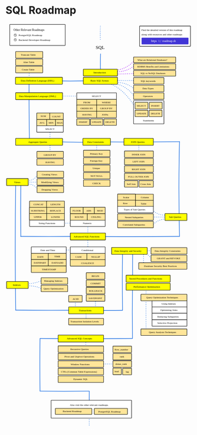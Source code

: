 # SQL Roadmap

<link href="style/main.css" rel="stylesheet">

<svg xmlns="http://www.w3.org/2000/svg" xmlns:xlink="http://www.w3.org/1999/xlink" viewBox="349 195 1268 2772" style="font-family: balsamiq"><path d="M920 2839.821345982342Q919.2500615485985 2890.529798597677 920 2941.639790491603" fill="none" stroke="rgb(43,120,228)" stroke-width="4" stroke-linecap="round" stroke-linejoin="round" stroke-dasharray="0.8 12"></path><path d="M896.4766976266046 2341.702520735151Q896.0205780862675 2377.2391929829264 896.4766976266046 2418.5364898802827" fill="none" stroke="rgb(43,120,228)" stroke-width="4" stroke-linecap="round" stroke-linejoin="round" stroke-dasharray="0.8 12"></path><path d="M915.8551612664625 2513.624245470799Q1002.6324697725512 2514.7380477365687 1103.4766976266046 2513.624245470799" fill="none" stroke="rgb(43,120,228)" stroke-width="4" stroke-linecap="round" stroke-linejoin="round" stroke-dasharray="0.8 12"></path><path d="M1307.8551612664623 1993.0135130910658Q1306.0626978369903 2132.665906325966 1307.8551612664623 2294.9564636870073" fill="none" stroke="rgb(43,120,228)" stroke-width="4" stroke-linecap="round" stroke-linejoin="round" stroke-dasharray="0.8 12"></path><g class="clickable-group" data-group-id="100-perf-optimization:query-optimization:indexes"><rect x="1348.35" y="2082.35" width="238.3" height="44.3" rx="2" fill="rgb(255,255,255)" fill-opacity="1" stroke="rgb(0,0,0)" stroke-width="2.7"></rect><text x="1413" y="2110.5" fill="rgb(0,0,0)" font-style="normal" font-weight="normal" font-size="17px"><tspan>Using Indexes</tspan></text></g><path d="M1215 1982.821345982342Q1212.3688321879624 2160.7325439884667 1215 2340.0525472413688" fill="none" stroke="rgb(43,120,228)" stroke-width="4" stroke-linecap="round" stroke-linejoin="round" stroke-dasharray="undefined"></path><path d="M1216 1756.1422164564956Q1214.6072268427986 1850.3171070943467 1216 1945.2377297689231" fill="none" stroke="rgb(43,120,228)" stroke-width="4" stroke-linecap="round" stroke-linejoin="round" stroke-dasharray="undefined"></path><path d="M1290.8551612664623 1757.2166092617033Q1290.382187556563 1794.0664045984447 1290.8551612664623 1836.8896866440368" fill="none" stroke="rgb(43,120,228)" stroke-width="4" stroke-linecap="round" stroke-linejoin="round" stroke-dasharray="0.8 12"></path><path d="M1305.735837428479 1755.818835974294Q1327.1167867651352 1777.6303271480613 1352.5612425566928 1802.3765284350718" fill="none" stroke="rgb(43,120,228)" stroke-width="4" stroke-linecap="round" stroke-linejoin="round" stroke-dasharray="0.8 12"></path><path d="M1291.8551612664623 1742.6242454707992Q1322.5184341031545 1743.0178140585945 1358.1523357063302 1742.6242454707992" fill="none" stroke="rgb(43,120,228)" stroke-width="4" stroke-linecap="round" stroke-linejoin="round" stroke-dasharray="0.8 12"></path><path d="M1147 1741.1422164564956Q1143.9992051032332 1944.0464221905388 1147 2148.5573424700124" fill="none" stroke="rgb(43,120,228)" stroke-width="4" stroke-linecap="round" stroke-linejoin="round" stroke-dasharray="undefined"></path><path d="M967.2315823004303 2149Q1052.6154962878159 2150.0942596559785 1145.6907960201072 2149" fill="none" stroke="rgb(43,120,228)" stroke-width="4" stroke-linecap="round" stroke-linejoin="round" stroke-dasharray="undefined"></path><path d="M898.4766976266046 2148.702520735151Q897.9844385465233 2187.054856127129 898.4766976266046 2231.624245470799" fill="none" stroke="rgb(43,120,228)" stroke-width="4" stroke-linecap="round" stroke-linejoin="round" stroke-dasharray="0.8 12"></path><path d="M962.4766976266046 2065.702520735151Q961.9844385465233 2104.054856127129 962.4766976266046 2148.624245470799" fill="none" stroke="rgb(43,120,228)" stroke-width="4" stroke-linecap="round" stroke-linejoin="round" stroke-dasharray="0.8 12"></path><path d="M825.4766976266046 2065.702520735151Q824.9844385465233 2104.054856127129 825.4766976266046 2148.624245470799" fill="none" stroke="rgb(43,120,228)" stroke-width="4" stroke-linecap="round" stroke-linejoin="round" stroke-dasharray="0.8 12"></path><path d="M474.10128481043813 1967.711641511103Q541.7738757016435 1970.6545486452137 599.9097485154532 1943.7481246149096" fill="none" stroke="rgb(43,120,228)" stroke-width="4" stroke-linecap="round" stroke-linejoin="round" stroke-dasharray="0.8 12"></path><path d="M487.5807630645469 1982.6888395712238Q562.5534402477407 1978.7171213417325 596.9143089034291 2005.154636661405" fill="none" stroke="rgb(43,120,228)" stroke-width="4" stroke-linecap="round" stroke-linejoin="round" stroke-dasharray="0.8 12"></path><path d="M637.8551612664625 1737.6242454707992Q724.6324697725512 1738.738047736569 825.4766976266046 1737.6242454707992" fill="none" stroke="rgb(43,120,228)" stroke-width="4" stroke-linecap="round" stroke-linejoin="round" stroke-dasharray="0.8 12"></path><path d="M632.8551612664625 1554.6242454707992Q719.6324697725512 1555.738047736569 820.4766976266046 1554.6242454707992" fill="none" stroke="rgb(43,120,228)" stroke-width="4" stroke-linecap="round" stroke-linejoin="round" stroke-dasharray="0.8 12"></path><path d="M418 1282.7219741979989Q411.6374655744338 1712.93631356053 418 2146.5573424700124" fill="none" stroke="rgb(43,120,228)" stroke-width="4" stroke-linecap="round" stroke-linejoin="round" stroke-dasharray="undefined"></path><path d="M496.76280546825063 1287.9647423498207Q543.4806558390189 1287.530092845294 567.3292476750037 1324.8664598340858" fill="none" stroke="rgb(43,120,228)" stroke-width="4" stroke-linecap="round" stroke-linejoin="round" stroke-dasharray="0.8 12"></path><path d="M474.75125468816253 1263.3635973603105Q546.5947964050946 1273.8145417827318 569.2714433320702 1218.0456986954232" fill="none" stroke="rgb(43,120,228)" stroke-width="4" stroke-linecap="round" stroke-linejoin="round" stroke-dasharray="0.8 12"></path><path d="M463.98441510284397 1274Q541.4663902103526 1277.0682862142573 627.7940876345748 1274" fill="none" stroke="rgb(43,120,228)" stroke-width="4" stroke-linecap="round" stroke-linejoin="round" stroke-dasharray="0.8 12"></path><path d="M451.50039666670995 1645Q642.0511424184261 1647.442052416612 849.7667055357697 1645" fill="none" stroke="rgb(43,120,228)" stroke-width="4" stroke-linecap="round" stroke-linejoin="round" stroke-dasharray="undefined"></path><path d="M910.4766976266046 1558Q909.445989309481 1638.3033863044154 910.4766976266046 1731.6242454707992" fill="none" stroke="rgb(43,120,228)" stroke-width="4" stroke-linecap="round" stroke-linejoin="round" stroke-dasharray="0.8 12"></path><path d="M1464.6607013412556 1526.1790898362353Q1393.359529405193 1521.4518506570669 1349.0585264002286 1570.7340947614227" fill="none" stroke="rgb(43,120,228)" stroke-width="4" stroke-linecap="round" stroke-linejoin="round" stroke-dasharray="0.8 12"></path><path d="M1471.8858372750697 1497.2785461009785Q1389.5650629060156 1510.5741715304891 1348.9747399541814 1461.6338748884768" fill="none" stroke="rgb(43,120,228)" stroke-width="4" stroke-linecap="round" stroke-linejoin="round" stroke-dasharray="0.8 12"></path><path d="M1454.7601576059988 1513.6338748884768Q1394.7327777771452 1512.8634127387213 1324.9747399541814 1513.6338748884768" fill="none" stroke="rgb(43,120,228)" stroke-width="4" stroke-linecap="round" stroke-linejoin="round" stroke-dasharray="0.8 12"></path><path d="M1258.4766976266046 1013Q1258.0930031014832 1042.8939759792565 1258.4766976266046 1077.6338748884768" fill="none" stroke="rgb(43,120,228)" stroke-width="4" stroke-linecap="round" stroke-linejoin="round" stroke-dasharray="0.8 12"></path><path d="M914.0565917318293 1000Q1211.5141551474544 1003.8121444170316 1535.7667055357697 1000" fill="none" stroke="rgb(43,120,228)" stroke-width="4" stroke-linecap="round" stroke-linejoin="round" stroke-dasharray="undefined"></path><path d="M970.4766976266046 1013Q970.0930031014832 1042.8939759792565 970.4766976266046 1077.6338748884768" fill="none" stroke="rgb(43,120,228)" stroke-width="4" stroke-linecap="round" stroke-linejoin="round" stroke-dasharray="0.8 12"></path><path d="M685.984415102844 999Q789.4440328018412 1005.1609926345747 904.8876366711514 1003.3567868330298" fill="none" stroke="rgb(43,120,228)" stroke-width="4" stroke-linecap="round" stroke-linejoin="round" stroke-dasharray="undefined"></path><path d="M652.4766976266046 900Q651.4251310267193 981.9284733541914 652.4766976266046 1077.1378521295787" fill="none" stroke="rgb(43,120,228)" stroke-width="4" stroke-linecap="round" stroke-linejoin="round" stroke-dasharray="0.8 12"></path><path d="M696.4766976266046 689Q778.2955364886228 690.0501594215815 873.3775086193502 689" fill="none" stroke="rgb(43,120,228)" stroke-width="4" stroke-linecap="round" stroke-linejoin="round" stroke-dasharray="0.8 12"></path><g class="clickable-group done" data-group-id="101-dml:from"><rect x="834.35" y="710.35" width="137.3" height="44.3" rx="2" fill="rgb(255,229,153)" fill-opacity="1" stroke="rgb(0,0,0)" stroke-width="2.7"></rect><text x="879" y="738.5" fill="rgb(0,0,0)" font-style="normal" font-weight="normal" font-size="17px"><tspan>FROM</tspan></text></g><g class="clickable-group done" data-group-id="103-dml:order-by"><rect x="834.35" y="750.35" width="137.3" height="44.3" rx="2" fill="rgb(255,229,153)" fill-opacity="1" stroke="rgb(0,0,0)" stroke-width="2.7"></rect><text x="860" y="779" fill="rgb(0,0,0)" font-style="normal" font-weight="normal" font-size="17px"><tspan>ORDER BY</tspan></text></g><g class="clickable-group done" data-group-id="102-dml:where"><rect x="970.35" y="710.35" width="135.3" height="44.3" rx="2" fill="rgb(255,229,153)" fill-opacity="1" stroke="rgb(0,0,0)" stroke-width="2.7"></rect><text x="1006" y="739" fill="rgb(0,0,0)" font-style="normal" font-weight="normal" font-size="17px"><tspan>WHERE</tspan></text></g><g class="clickable-group done" data-group-id="104-dml:group-by"><rect x="970.35" y="750.35" width="135.3" height="44.3" rx="2" fill="rgb(255,229,153)" fill-opacity="1" stroke="rgb(0,0,0)" stroke-width="2.7"></rect><text x="994" y="779" fill="rgb(0,0,0)" font-style="normal" font-weight="normal" font-size="17px"><tspan>GROUP BY</tspan></text></g><g class="clickable-group done" data-group-id="105-dml:having"><rect x="834.35" y="792.35" width="137.3" height="44.3" rx="2" fill="rgb(255,229,153)" fill-opacity="1" stroke="rgb(0,0,0)" stroke-width="2.7"></rect><text x="872" y="821" fill="rgb(0,0,0)" font-style="normal" font-weight="normal" font-size="17px"><tspan>HAVING</tspan></text></g><g class="clickable-group done" data-group-id="106-dml:joins"><rect x="970.35" y="792.35" width="135.3" height="44.3" rx="2" fill="rgb(255,229,153)" fill-opacity="1" stroke="rgb(0,0,0)" stroke-width="2.7"></rect><text x="1006" y="821" fill="rgb(0,0,0)" font-style="normal" font-weight="normal" font-size="17px"><tspan>JOINs</tspan></text></g><path d="M509 597Q508.24769157156874 795.4391967951137 511.88781347623507 1010.312563778017" fill="none" stroke="rgb(43,120,228)" stroke-width="4" stroke-linecap="round" stroke-linejoin="round" stroke-dasharray="undefined"></path><path d="M1060.2787976670274 604.6813736790409Q1160.4086148431866 643.4053259988939 1234.4586972801237 768.4624733152358" fill="none" stroke="rgb(43,120,228)" stroke-width="4" stroke-linecap="round" stroke-linejoin="round" stroke-dasharray="0.8 12"></path><path d="M1079.7765476237173 599.4819736905903Q1178.9705971858432 618.3053890599639 1229.259297291673 694.3710234798143" fill="none" stroke="rgb(43,120,228)" stroke-width="4" stroke-linecap="round" stroke-linejoin="round" stroke-dasharray="0.8 12"></path><path d="M1082.3762476179427 594.2825737021396Q1179.8655961091804 594.140237073471 1227.9594472945603 642.3770235953081" fill="none" stroke="rgb(43,120,228)" stroke-width="4" stroke-linecap="round" stroke-linejoin="round" stroke-dasharray="0.8 12"></path><path d="M1078.4766976266046 583Q1160.2394747059968 584.0494398585807 1255.2562972339263 583" fill="none" stroke="rgb(43,120,228)" stroke-width="4" stroke-linecap="round" stroke-linejoin="round" stroke-dasharray="0.8 12"></path><path d="M1238.3582472714616 436.35079905295174Q1179.6213489381573 506.6398507439751 1095.3747475890693 514.3417988797112" fill="none" stroke="rgb(153,0,255)" stroke-width="4" stroke-linecap="round" stroke-linejoin="round" stroke-dasharray="0.8 12"></path><path d="M510 509.72859862562507Q509.04297346066426 547.0277138852695 510 586.771323485589" fill="none" stroke="rgb(43,120,228)" stroke-width="4" stroke-linecap="round" stroke-linejoin="round" stroke-dasharray="0.8 12"></path><path d="M638.984415102844 584Q787.0407867591987 589.8630323175917 952 584" fill="none" stroke="rgb(43,120,228)" stroke-width="4" stroke-linecap="round" stroke-linejoin="round" stroke-dasharray="undefined"></path><text x="964" y="367.5" fill="rgb(0,0,0)" font-style="normal" font-weight="normal" font-size="32px"><tspan>SQL</tspan></text><path d="M997 402Q995.3865061758934 464.88424577843875 997 531.8897738407321" fill="none" stroke="rgb(43,120,228)" stroke-width="4" stroke-linecap="round" stroke-linejoin="round" stroke-dasharray="undefined"></path><g class="clickable-group done" data-group-id="101-basic-syntax"><rect x="879.35" y="561.35" width="233.3" height="47.3" rx="2" fill="rgb(255,255,0)" fill-opacity="1" stroke="rgb(0,0,0)" stroke-width="2.7"></rect><text x="928" y="591" fill="rgb(0,0,0)" font-style="normal" font-weight="normal" font-size="17px"><tspan>Basic SQL Syntax</tspan></text></g><g><rect x="1263.35" y="212.35" width="347.3" height="138.3" rx="2" fill="rgb(255,255,255)" fill-opacity="1" stroke="rgb(0,0,0)" stroke-width="2.7"></rect><text x="1276" y="246.5" fill="rgb(0,0,0)" font-style="normal" font-weight="normal" font-size="17px"><tspan>Find the detailed version of this roadmap</tspan></text><text x="1276" y="274.5" fill="rgb(0,0,0)" font-style="normal" font-weight="normal" font-size="17px"><tspan>along with resources and other roadmaps</tspan></text><g class="clickable-group" data-group-id="ext_link:roadmap.sh"><rect x="1278.35" y="293.35" width="317.3" height="42.3" rx="2" fill="rgb(65,53,214)" fill-opacity="1" stroke="rgb(65,53,214)" stroke-width="2.7"></rect><g><text x="1418" y="321.5" fill="rgb(255,255,255)" font-style="normal" font-weight="normal" font-size="20px"><tspan>roadmap.sh</tspan></text><text x="1342" y="321.5" fill="rgb(255,255,255)" font-style="normal" font-weight="normal" font-size="20px"><tspan>https</tspan></text><text x="1390" y="319.5" fill="rgb(255,255,255)" font-style="normal" font-weight="bold" font-size="20px"><tspan>:</tspan></text><text x="1397" y="322.5" fill="rgb(255,255,255)" font-style="normal" font-weight="normal" font-size="20px"><tspan>/</tspan></text><text x="1405" y="322.5" fill="rgb(255,255,255)" font-style="normal" font-weight="normal" font-size="20px"><tspan>/</tspan></text></g></g></g><g class="clickable-group done" data-group-id="100-basic-syntax:keywords"><rect x="1222.35" y="563.35" width="207.3" height="44.3" rx="2" fill="rgb(255,229,153)" fill-opacity="1" stroke="rgb(0,0,0)" stroke-width="2.7"></rect><text x="1271" y="592" fill="rgb(0,0,0)" font-style="normal" font-weight="normal" font-size="17px"><tspan>SQL keywords</tspan></text></g><g class="clickable-group done" data-group-id="101-basic-syntax:data-types"><rect x="1222.35" y="615.35" width="207.3" height="44.3" rx="2" fill="rgb(255,229,153)" fill-opacity="1" stroke="rgb(0,0,0)" stroke-width="2.7"></rect><text x="1283" y="643.5" fill="rgb(0,0,0)" font-style="normal" font-weight="normal" font-size="17px"><tspan>Data Types</tspan></text></g><g class="clickable-group done" data-group-id="102-basic-syntax:operators"><rect x="1222.35" y="667.35" width="207.3" height="44.3" rx="2" fill="rgb(255,229,153)" fill-opacity="1" stroke="rgb(0,0,0)" stroke-width="2.7"></rect><text x="1287" y="695.5" fill="rgb(0,0,0)" font-style="normal" font-weight="normal" font-size="17px"><tspan>Operators</tspan></text></g><path d="M996 213.21592451307657Q994.0935028388695 261.35979221839136 996 315" fill="none" stroke="rgb(43,120,228)" stroke-width="4" stroke-linecap="round" stroke-linejoin="round" stroke-dasharray="0.8 12"></path><g><rect x="377.35" y="201.35" width="378.3" height="143.3" rx="2" fill="rgb(255,255,255)" fill-opacity="1" stroke="rgb(0,0,0)" stroke-width="2.7"></rect><text x="403" y="244.5" fill="rgb(0,0,0)" font-style="normal" font-weight="normal" font-size="20px"><tspan>Other Relevant Roadmaps</tspan></text><g class="clickable-group" data-group-id="ext_link:roadmap.sh/postgresql-dba"><text x="438" y="281" fill="rgb(0,0,0)" font-style="normal" font-weight="normal" font-size="18px"><tspan>PostgreSQL Roadmap</tspan></text><g><circle cx="415" cy="274" r="10" fill="rgb(255,255,255)"></circle><circle cx="415" cy="274" r="10" fill="rgb(153,153,153)"></circle><path d="M409.5 274L413.5 278 420 271.5" fill="none" stroke="#fff" stroke-width="3.5" stroke-linecap="round" stroke-linejoin="round"></path></g></g><g class="clickable-group" data-group-id="ext_link:roadmap.sh/backend"><text x="438" y="312.5" fill="rgb(0,0,0)" font-style="normal" font-weight="normal" font-size="18px"><tspan>Backend Developer Roadmap</tspan></text><g><circle cx="415" cy="306" r="10" fill="rgb(255,255,255)"></circle><circle cx="415" cy="306" r="10" fill="rgb(153,153,153)"></circle><path d="M409.5 306L413.5 310 420 303.5" fill="none" stroke="#fff" stroke-width="3.5" stroke-linecap="round" stroke-linejoin="round"></path></g></g></g><rect x="1222.35" y="720.35" width="207.3" height="158.3" rx="2" fill="rgb(255,255,255)" fill-opacity="1" stroke="rgb(0,0,0)" stroke-width="2.7"></rect><text x="1287" y="861.5" fill="rgb(0,0,0)" font-style="normal" font-weight="normal" font-size="17px"><tspan>Statements</tspan></text><g class="clickable-group done" data-group-id="100-basic-syntax:statements:select"><rect x="1232.35" y="732.35" width="88.3" height="44.3" rx="2" fill="rgb(255,229,153)" fill-opacity="1" stroke="rgb(0,0,0)" stroke-width="2.7"></rect><text x="1244" y="760.5" fill="rgb(0,0,0)" font-style="normal" font-weight="normal" font-size="17px"><tspan>SELECT</tspan></text></g><g class="clickable-group done" data-group-id="101-basic-syntax:statements:insert"><rect x="1329.35" y="732.35" width="88.3" height="44.3" rx="2" fill="rgb(255,229,153)" fill-opacity="1" stroke="rgb(0,0,0)" stroke-width="2.7"></rect><text x="1341" y="761" fill="rgb(0,0,0)" font-style="normal" font-weight="normal" font-size="17px"><tspan>INSERT</tspan></text></g><g class="clickable-group done" data-group-id="102-basic-syntax:statements:update"><rect x="1232.35" y="785.35" width="88.3" height="44.3" rx="2" fill="rgb(255,229,153)" fill-opacity="1" stroke="rgb(0,0,0)" stroke-width="2.7"></rect><text x="1244" y="814" fill="rgb(0,0,0)" font-style="normal" font-weight="normal" font-size="17px"><tspan>UPDATE</tspan></text></g><g class="clickable-group done" data-group-id="103-basic-syntax:statements:delete"><rect x="1328.35" y="785.35" width="88.3" height="44.3" rx="2" fill="rgb(255,229,153)" fill-opacity="1" stroke="rgb(0,0,0)" stroke-width="2.7"></rect><text x="1340" y="813.5" fill="rgb(0,0,0)" font-style="normal" font-weight="normal" font-size="17px"><tspan>DELETE</tspan></text></g><path d="M1232.553147173292 535.1896238378448Q1164.4957716284518 539.0472761289209 1094.7690474793503 539.0891738291828" fill="none" stroke="rgb(153,0,255)" stroke-width="4" stroke-linecap="round" stroke-linejoin="round" stroke-dasharray="0.8 12"></path><path d="M1232.553147173292 479.9962239648878Q1165.2482004917358 531.5995474160657 1087.5756476063934 521.4909738638308" fill="none" stroke="rgb(153,0,255)" stroke-width="4" stroke-linecap="round" stroke-linejoin="round" stroke-dasharray="0.8 12"></path><g class="clickable-group done" data-group-id="100-introduction"><rect x="879.35" y="506.35" width="233.3" height="46.3" rx="2" fill="rgb(255,255,0)" fill-opacity="1" stroke="rgb(0,0,0)" stroke-width="2.7"></rect><text x="949" y="535.5" fill="rgb(0,0,0)" font-style="normal" font-weight="normal" font-size="17px"><tspan>Introduction</tspan></text></g><g class="clickable-group done" data-group-id="100-introduction:what-are-relational-databases"><rect x="1222.35" y="423.35" width="287.3" height="39.3" rx="2" fill="rgb(255,229,153)" fill-opacity="1" stroke="rgb(0,0,0)" stroke-width="2.7"></rect><text x="1249" y="449" fill="rgb(0,0,0)" font-style="normal" font-weight="normal" font-size="16px"><tspan>What are Relational Databases?</tspan></text></g><g class="clickable-group done" data-group-id="101-introduction:rdbms-benefits-limitations"><rect x="1222.35" y="469.35" width="287.3" height="39.3" rx="2" fill="rgb(255,229,153)" fill-opacity="1" stroke="rgb(0,0,0)" stroke-width="2.7"></rect><text x="1248" y="495" fill="rgb(0,0,0)" font-style="normal" font-weight="normal" font-size="16px"><tspan>RDBMS Benefits and Limitations</tspan></text></g><g class="clickable-group done" data-group-id="102-introduction:sql-vs-nosql"><rect x="1222.35" y="514.35" width="287.3" height="39.3" rx="2" fill="rgb(255,229,153)" fill-opacity="1" stroke="rgb(0,0,0)" stroke-width="2.7"></rect><text x="1270" y="540.5" fill="rgb(0,0,0)" font-style="normal" font-weight="normal" font-size="16px"><tspan>SQL vs NoSQL Databases</tspan></text></g><g class="clickable-group done" data-group-id="102-ddl"><rect x="416.35" y="561.35" width="320.3" height="47.3" rx="2" fill="rgb(255,255,0)" fill-opacity="1" stroke="rgb(0,0,0)" stroke-width="2.7"></rect><text x="453" y="591" fill="rgb(0,0,0)" font-style="normal" font-weight="normal" font-size="17px"><tspan>Data Definition Language (DDL)</tspan></text></g><g class="clickable-group done" data-group-id="100-ddl:create-table"><rect x="417.35" y="486.35" width="185.3" height="44.3" rx="2" fill="rgb(255,229,153)" fill-opacity="1" stroke="rgb(0,0,0)" stroke-width="2.7"></rect><text x="460" y="514.5" fill="rgb(0,0,0)" font-style="normal" font-weight="normal" font-size="17px"><tspan>Create Table</tspan></text></g><g class="clickable-group done" data-group-id="101-ddl:alter-table"><rect x="417.35" y="436.35" width="185.3" height="44.3" rx="2" fill="rgb(255,229,153)" fill-opacity="1" stroke="rgb(0,0,0)" stroke-width="2.7"></rect><text x="469" y="465" fill="rgb(0,0,0)" font-style="normal" font-weight="normal" font-size="17px"><tspan>Alter Table</tspan></text></g><g class="clickable-group done" data-group-id="102-ddl:truncate-table"><rect x="417.35" y="386.35" width="185.3" height="44.3" rx="2" fill="rgb(255,229,153)" fill-opacity="1" stroke="rgb(0,0,0)" stroke-width="2.7"></rect><text x="453" y="414.5" fill="rgb(0,0,0)" font-style="normal" font-weight="normal" font-size="17px"><tspan>Truncate Table</tspan></text></g><g class="clickable-group done" data-group-id="103-dml"><rect x="417.35" y="666.35" width="320.3" height="47.3" rx="2" fill="rgb(255,255,0)" fill-opacity="1" stroke="rgb(0,0,0)" stroke-width="2.7"></rect><text x="440" y="696" fill="rgb(0,0,0)" font-style="normal" font-weight="normal" font-size="17px"><tspan>Data Manipulation Language (DML)</tspan></text></g><g class="clickable-group done" data-group-id="100-dml:select"><rect x="834.35" y="667.35" width="271.3" height="44.3" rx="2" fill="rgb(255,255,255)" fill-opacity="1" stroke="rgb(0,0,0)" stroke-width="2.7"></rect><text x="938" y="695.5" fill="rgb(0,0,0)" font-style="normal" font-weight="normal" font-size="17px"><tspan>SELECT</tspan></text></g><g class="clickable-group done" data-group-id="101-dml:insert"><rect x="834.35" y="844.35" width="88.3" height="44.3" rx="2" fill="rgb(255,229,153)" fill-opacity="1" stroke="rgb(0,0,0)" stroke-width="2.7"></rect><text x="849" y="873" fill="rgb(0,0,0)" font-style="normal" font-weight="normal" font-size="17px"><tspan>INSERT</tspan></text></g><g class="clickable-group done" data-group-id="102-dml:update"><rect x="928.35" y="844.35" width="84.3" height="44.3" rx="2" fill="rgb(255,229,153)" fill-opacity="1" stroke="rgb(0,0,0)" stroke-width="2.7"></rect><text x="938" y="873" fill="rgb(0,0,0)" font-style="normal" font-weight="normal" font-size="17px"><tspan>UPDATE</tspan></text></g><g class="clickable-group done" data-group-id="103-dml:delete"><rect x="1019.35" y="844.35" width="86.3" height="44.3" rx="2" fill="rgb(255,229,153)" fill-opacity="1" stroke="rgb(0,0,0)" stroke-width="2.7"></rect><text x="1030" y="872.5" fill="rgb(0,0,0)" font-style="normal" font-weight="normal" font-size="17px"><tspan>DELETE</tspan></text></g><g class="clickable-group" data-group-id="104-aggregate-queries"><rect x="417.35" y="977.35" width="320.3" height="47.3" rx="2" fill="rgb(255,255,0)" fill-opacity="1" stroke="rgb(0,0,0)" stroke-width="2.7"></rect><text x="504" y="1007" fill="rgb(0,0,0)" font-style="normal" font-weight="normal" font-size="17px"><tspan>Aggregate Queries</tspan></text></g><g class="clickable-group done" data-group-id="103-aggregate-queries:avg"><rect x="561.35" y="848.35" width="68.3" height="44.3" rx="2" fill="rgb(255,229,153)" fill-opacity="1" stroke="rgb(0,0,0)" stroke-width="2.7"></rect><text x="580" y="877" fill="rgb(0,0,0)" font-style="normal" font-weight="normal" font-size="17px"><tspan>AVG</tspan></text></g><g class="clickable-group done" data-group-id="104-aggregate-queries:min"><rect x="629.35" y="848.35" width="61.3" height="44.3" rx="2" fill="rgb(255,229,153)" fill-opacity="1" stroke="rgb(0,0,0)" stroke-width="2.7"></rect><text x="643" y="877" fill="rgb(0,0,0)" font-style="normal" font-weight="normal" font-size="17px"><tspan>MIN</tspan></text></g><g class="clickable-group done" data-group-id="105-aggregate-queries:max"><rect x="689.35" y="848.35" width="53.3" height="44.3" rx="2" fill="rgb(255,229,153)" fill-opacity="1" stroke="rgb(0,0,0)" stroke-width="2.7"></rect><text x="699" y="877" fill="rgb(0,0,0)" font-style="normal" font-weight="normal" font-size="17px"><tspan>MAX</tspan></text></g><g class="clickable-group done" data-group-id="100-aggregate-queries:select"><rect x="561.35" y="891.35" width="181.3" height="44.3" rx="2" fill="rgb(255,255,255)" fill-opacity="1" stroke="rgb(0,0,0)" stroke-width="2.7"></rect><text x="620" y="919.5" fill="rgb(0,0,0)" font-style="normal" font-weight="normal" font-size="17px"><tspan>SELECT</tspan></text></g><g class="clickable-group" data-group-id="101-aggregate-queries:group-by"><rect x="562.35" y="1066.35" width="181.3" height="44.3" rx="2" fill="rgb(255,229,153)" fill-opacity="1" stroke="rgb(0,0,0)" stroke-width="2.7"></rect><text x="609" y="1095" fill="rgb(0,0,0)" font-style="normal" font-weight="normal" font-size="17px"><tspan>GROUP BY</tspan></text></g><g class="clickable-group" data-group-id="102-aggregate-queries:having"><rect x="562.35" y="1116.35" width="181.3" height="44.3" rx="2" fill="rgb(255,229,153)" fill-opacity="1" stroke="rgb(0,0,0)" stroke-width="2.7"></rect><text x="621" y="1145" fill="rgb(0,0,0)" font-style="normal" font-weight="normal" font-size="17px"><tspan>HAVING</tspan></text></g><g class="clickable-group" data-group-id="105-data-constraints"><rect x="876.35" y="977.35" width="188.3" height="47.3" rx="2" fill="rgb(255,255,0)" fill-opacity="1" stroke="rgb(0,0,0)" stroke-width="2.7"></rect><text x="906" y="1006.5" fill="rgb(0,0,0)" font-style="normal" font-weight="normal" font-size="17px"><tspan>Data Constraints</tspan></text></g><g class="clickable-group done" data-group-id="100-data-constraints:primary-key"><rect x="880.35" y="1058.35" width="181.3" height="44.3" rx="2" fill="rgb(255,229,153)" fill-opacity="1" stroke="rgb(0,0,0)" stroke-width="2.7"></rect><text x="925" y="1087" fill="rgb(0,0,0)" font-style="normal" font-weight="normal" font-size="17px"><tspan>Primary Key</tspan></text></g><g class="clickable-group done" data-group-id="101-data-constraints:foreign-key"><rect x="880.35" y="1108.35" width="181.3" height="44.3" rx="2" fill="rgb(255,229,153)" fill-opacity="1" stroke="rgb(0,0,0)" stroke-width="2.7"></rect><text x="925" y="1136.5" fill="rgb(0,0,0)" font-style="normal" font-weight="normal" font-size="17px"><tspan>Foreign Key</tspan></text></g><g class="clickable-group" data-group-id="102-data-constraints:unique"><rect x="880.35" y="1159.35" width="181.3" height="44.3" rx="2" fill="rgb(255,229,153)" fill-opacity="1" stroke="rgb(0,0,0)" stroke-width="2.7"></rect><text x="943" y="1187.5" fill="rgb(0,0,0)" font-style="normal" font-weight="normal" font-size="17px"><tspan>Unique</tspan></text></g><g class="clickable-group done" data-group-id="103-data-constraints:not-null"><rect x="880.35" y="1209.35" width="181.3" height="44.3" rx="2" fill="rgb(255,229,153)" fill-opacity="1" stroke="rgb(0,0,0)" stroke-width="2.7"></rect><text x="928" y="1238" fill="rgb(0,0,0)" font-style="normal" font-weight="normal" font-size="17px"><tspan>NOT NULL</tspan></text></g><g class="clickable-group" data-group-id="104-data-constraints:check"><rect x="880.35" y="1260.35" width="181.3" height="44.3" rx="2" fill="rgb(255,229,153)" fill-opacity="1" stroke="rgb(0,0,0)" stroke-width="2.7"></rect><text x="941" y="1288.5" fill="rgb(0,0,0)" font-style="normal" font-weight="normal" font-size="17px"><tspan>CHECK</tspan></text></g><g class="clickable-group" data-group-id="106-join-queries"><rect x="1156.35" y="977.35" width="201.3" height="47.3" rx="2" fill="rgb(255,255,0)" fill-opacity="1" stroke="rgb(0,0,0)" stroke-width="2.7"></rect><text x="1204" y="1007" fill="rgb(0,0,0)" font-style="normal" font-weight="normal" font-size="17px"><tspan>JOIN Queries</tspan></text></g><g class="clickable-group" data-group-id="100-join-queries:inner-join"><rect x="1160.35" y="1063.35" width="197.3" height="44.3" rx="2" fill="rgb(255,229,153)" fill-opacity="1" stroke="rgb(0,0,0)" stroke-width="2.7"></rect><text x="1210" y="1092" fill="rgb(0,0,0)" font-style="normal" font-weight="normal" font-size="17px"><tspan>INNER JOIN</tspan></text></g><g class="clickable-group" data-group-id="101-join-queries:left-join"><rect x="1160.35" y="1113.35" width="197.3" height="44.3" rx="2" fill="rgb(255,229,153)" fill-opacity="1" stroke="rgb(0,0,0)" stroke-width="2.7"></rect><text x="1216" y="1142" fill="rgb(0,0,0)" font-style="normal" font-weight="normal" font-size="17px"><tspan>LEFT JOIN</tspan></text></g><g class="clickable-group" data-group-id="102-join-queries:right-join"><rect x="1160.35" y="1164.35" width="197.3" height="44.3" rx="2" fill="rgb(255,229,153)" fill-opacity="1" stroke="rgb(0,0,0)" stroke-width="2.7"></rect><text x="1210" y="1193" fill="rgb(0,0,0)" font-style="normal" font-weight="normal" font-size="17px"><tspan>RIGHT JOIN</tspan></text></g><g class="clickable-group" data-group-id="103-join-queries:full-outer-join"><rect x="1160.35" y="1215.35" width="197.3" height="44.3" rx="2" fill="rgb(255,229,153)" fill-opacity="1" stroke="rgb(0,0,0)" stroke-width="2.7"></rect><text x="1184" y="1244" fill="rgb(0,0,0)" font-style="normal" font-weight="normal" font-size="17px"><tspan>FULL OUTER JOIN</tspan></text></g><g class="clickable-group" data-group-id="104-join-queries:self-join"><rect x="1160.35" y="1265.35" width="91.3" height="44.3" rx="2" fill="rgb(255,229,153)" fill-opacity="1" stroke="rgb(0,0,0)" stroke-width="2.7"></rect><text x="1176" y="1293.5" fill="rgb(0,0,0)" font-style="normal" font-weight="normal" font-size="17px"><tspan>Self Join</tspan></text></g><g class="clickable-group" data-group-id="105-join-queries:cross-join"><rect x="1259.35" y="1265.35" width="98.3" height="44.3" rx="2" fill="rgb(255,229,153)" fill-opacity="1" stroke="rgb(0,0,0)" stroke-width="2.7"></rect><text x="1269" y="1293.5" fill="rgb(0,0,0)" font-style="normal" font-weight="normal" font-size="17px"><tspan>Cross Join</tspan></text></g><path d="M1536 999Q1527.964302376653 1312.1829677920018 1536 1645.8911943477613" fill="none" stroke="rgb(43,120,228)" stroke-width="4" stroke-linecap="round" stroke-linejoin="round" stroke-dasharray="undefined"></path><g class="clickable-group" data-group-id="107-sub-queries"><rect x="1436.35" y="1489.35" width="150.3" height="47.3" rx="2" fill="rgb(255,255,0)" fill-opacity="1" stroke="rgb(0,0,0)" stroke-width="2.7"></rect><text x="1464" y="1519" fill="rgb(0,0,0)" font-style="normal" font-weight="normal" font-size="17px"><tspan>Sub Queries</tspan></text></g><g class="clickable-group" data-group-id="100-sub-queries:types:scalar"><rect x="1113.35" y="1356.35" width="122.3" height="44.3" rx="2" fill="rgb(255,229,153)" fill-opacity="1" stroke="rgb(0,0,0)" stroke-width="2.7"></rect><text x="1150" y="1384.5" fill="rgb(0,0,0)" font-style="normal" font-weight="normal" font-size="17px"><tspan>Scalar</tspan></text></g><g class="clickable-group" data-group-id="101-sub-queries:types:column"><rect x="1235.35" y="1357.35" width="122.3" height="43.3" rx="2" fill="rgb(255,229,153)" fill-opacity="1" stroke="rgb(0,0,0)" stroke-width="2.7"></rect><text x="1272" y="1385.5" fill="rgb(0,0,0)" font-style="normal" font-weight="normal" font-size="17px"><tspan>Column</tspan></text></g><g class="clickable-group" data-group-id="102-sub-queries:types:row"><rect x="1113.35" y="1398.35" width="122.3" height="44.3" rx="2" fill="rgb(255,229,153)" fill-opacity="1" stroke="rgb(0,0,0)" stroke-width="2.7"></rect><text x="1150" y="1426.5" fill="rgb(0,0,0)" font-style="normal" font-weight="normal" font-size="17px"><tspan>Row</tspan></text></g><g class="clickable-group" data-group-id="103-sub-queries:types:table"><rect x="1235.35" y="1399.35" width="122.3" height="43.3" rx="2" fill="rgb(255,229,153)" fill-opacity="1" stroke="rgb(0,0,0)" stroke-width="2.7"></rect><text x="1272" y="1427.5" fill="rgb(0,0,0)" font-style="normal" font-weight="normal" font-size="17px"><tspan>Table</tspan></text></g><g class="clickable-group" data-group-id="100-sub-queries:types"><rect x="1113.35" y="1440.35" width="244.3" height="44.3" rx="2" fill="rgb(255,255,255)" fill-opacity="1" stroke="rgb(0,0,0)" stroke-width="2.7"></rect><text x="1156" y="1469" fill="rgb(0,0,0)" font-style="normal" font-weight="normal" font-size="17px"><tspan>Types of Sub Queries</tspan></text></g><g class="clickable-group" data-group-id="101-sub-queries:nested-subqueries"><rect x="1113.35" y="1491.35" width="244.3" height="44.3" rx="2" fill="rgb(255,229,153)" fill-opacity="1" stroke="rgb(0,0,0)" stroke-width="2.7"></rect><text x="1162" y="1520" fill="rgb(0,0,0)" font-style="normal" font-weight="normal" font-size="17px"><tspan>Nested Subqueries</tspan></text></g><g class="clickable-group" data-group-id="102-sub-queries:correlated-subqueries"><rect x="1113.35" y="1542.35" width="244.3" height="44.3" rx="2" fill="rgb(255,229,153)" fill-opacity="1" stroke="rgb(0,0,0)" stroke-width="2.7"></rect><text x="1149" y="1570.5" fill="rgb(0,0,0)" font-style="normal" font-weight="normal" font-size="17px"><tspan>Correlated Subqueries</tspan></text></g><path d="M911.0565917318293 1645Q1208.5141551474544 1648.8121444170315 1532.7667055357697 1645" fill="none" stroke="rgb(43,120,228)" stroke-width="4" stroke-linecap="round" stroke-linejoin="round" stroke-dasharray="undefined"></path><g class="clickable-group" data-group-id="108-advanced-sql-functions"><rect x="790.35" y="1622.35" width="240.3" height="47.3" rx="2" fill="rgb(255,255,0)" fill-opacity="1" stroke="rgb(0,0,0)" stroke-width="2.7"></rect><text x="814" y="1652" fill="rgb(0,0,0)" font-style="normal" font-weight="normal" font-size="17px"><tspan>Advanced SQL Functions</tspan></text></g><g class="clickable-group" data-group-id="101-advanced-sql-functions:string"><rect x="512.35" y="1533.35" width="238.3" height="44.3" rx="2" fill="rgb(255,255,255)" fill-opacity="1" stroke="rgb(0,0,0)" stroke-width="2.7"></rect><text x="575" y="1561.5" fill="rgb(0,0,0)" font-style="normal" font-weight="normal" font-size="17px"><tspan>String Functions</tspan></text></g><g class="clickable-group" data-group-id="100-advanced-sql-functions:string:concat"><rect x="512.35" y="1404.35" width="122.3" height="44.3" rx="2" fill="rgb(255,229,153)" fill-opacity="1" stroke="rgb(0,0,0)" stroke-width="2.7"></rect><text x="539" y="1433" fill="rgb(0,0,0)" font-style="normal" font-weight="normal" font-size="17px"><tspan>CONCAT</tspan></text></g><g class="clickable-group" data-group-id="101-advanced-sql-functions:string:length"><rect x="628.35" y="1404.35" width="122.3" height="44.3" rx="2" fill="rgb(255,229,153)" fill-opacity="1" stroke="rgb(0,0,0)" stroke-width="2.7"></rect><text x="655" y="1433" fill="rgb(0,0,0)" font-style="normal" font-weight="normal" font-size="17px"><tspan>LENGTH</tspan></text></g><g class="clickable-group" data-group-id="102-advanced-sql-functions:string:substring"><rect x="511.35" y="1447.35" width="118.3" height="44.3" rx="2" fill="rgb(255,229,153)" fill-opacity="1" stroke="rgb(0,0,0)" stroke-width="2.7"></rect><text x="522" y="1476" fill="rgb(0,0,0)" font-style="normal" font-weight="normal" font-size="17px"><tspan>SUBSTRING</tspan></text></g><g class="clickable-group" data-group-id="103-advanced-sql-functions:string:replace"><rect x="629.35" y="1447.35" width="121.3" height="44.3" rx="2" fill="rgb(255,229,153)" fill-opacity="1" stroke="rgb(0,0,0)" stroke-width="2.7"></rect><text x="651" y="1476" fill="rgb(0,0,0)" font-style="normal" font-weight="normal" font-size="17px"><tspan>REPLACE</tspan></text></g><g class="clickable-group" data-group-id="104-advanced-sql-functions:string:upper"><rect x="511.35" y="1489.35" width="118.3" height="44.3" rx="2" fill="rgb(255,229,153)" fill-opacity="1" stroke="rgb(0,0,0)" stroke-width="2.7"></rect><text x="542" y="1518" fill="rgb(0,0,0)" font-style="normal" font-weight="normal" font-size="17px"><tspan>UPPER</tspan></text></g><g class="clickable-group" data-group-id="105-advanced-sql-functions:string:lower"><rect x="629.35" y="1489.35" width="121.3" height="44.3" rx="2" fill="rgb(255,229,153)" fill-opacity="1" stroke="rgb(0,0,0)" stroke-width="2.7"></rect><text x="659" y="1518" fill="rgb(0,0,0)" font-style="normal" font-weight="normal" font-size="17px"><tspan>LOWER</tspan></text></g><g class="clickable-group" data-group-id="103-advanced-sql-functions:date-time"><rect x="524.35" y="1716.35" width="238.3" height="44.3" rx="2" fill="rgb(255,255,255)" fill-opacity="1" stroke="rgb(0,0,0)" stroke-width="2.7"></rect><text x="587" y="1744.5" fill="rgb(0,0,0)" font-style="normal" font-weight="normal" font-size="17px"><tspan>Date and Time</tspan></text></g><g class="clickable-group" data-group-id="100-advanced-sql-functions:date-time:date"><rect x="524.35" y="1760.35" width="122.3" height="44.3" rx="2" fill="rgb(255,229,153)" fill-opacity="1" stroke="rgb(0,0,0)" stroke-width="2.7"></rect><text x="565" y="1789" fill="rgb(0,0,0)" font-style="normal" font-weight="normal" font-size="17px"><tspan>DATE</tspan></text></g><g class="clickable-group" data-group-id="101-advanced-sql-functions:date-time:time"><rect x="640.35" y="1760.35" width="122.3" height="44.3" rx="2" fill="rgb(255,229,153)" fill-opacity="1" stroke="rgb(0,0,0)" stroke-width="2.7"></rect><text x="681" y="1788.5" fill="rgb(0,0,0)" font-style="normal" font-weight="normal" font-size="17px"><tspan>TIME</tspan></text></g><g class="clickable-group" data-group-id="102-advanced-sql-functions:date-time:datepart"><rect x="524.35" y="1802.35" width="122.3" height="44.3" rx="2" fill="rgb(255,229,153)" fill-opacity="1" stroke="rgb(0,0,0)" stroke-width="2.7"></rect><text x="541" y="1831" fill="rgb(0,0,0)" font-style="normal" font-weight="normal" font-size="17px"><tspan>DATEPART</tspan></text></g><g class="clickable-group" data-group-id="103-advanced-sql-functions:date-time:dateadd"><rect x="640.35" y="1802.35" width="122.3" height="44.3" rx="2" fill="rgb(255,229,153)" fill-opacity="1" stroke="rgb(0,0,0)" stroke-width="2.7"></rect><text x="663" y="1831" fill="rgb(0,0,0)" font-style="normal" font-weight="normal" font-size="17px"><tspan>DATEADD</tspan></text></g><g class="clickable-group" data-group-id="104-advanced-sql-functions:date-time:timestamp"><rect x="524.35" y="1846.35" width="238.3" height="44.3" rx="2" fill="rgb(255,229,153)" fill-opacity="1" stroke="rgb(0,0,0)" stroke-width="2.7"></rect><text x="596" y="1875" fill="rgb(0,0,0)" font-style="normal" font-weight="normal" font-size="17px"><tspan>TIMESTAMP</tspan></text></g><g class="clickable-group done" data-group-id="100-advanced-sql-functions:numeric"><rect x="790.35" y="1533.35" width="238.3" height="44.3" rx="2" fill="rgb(255,255,255)" fill-opacity="1" stroke="rgb(0,0,0)" stroke-width="2.7"></rect><text x="877" y="1562" fill="rgb(0,0,0)" font-style="normal" font-weight="normal" font-size="17px"><tspan>Numeric</tspan></text></g><g class="clickable-group done" data-group-id="103-advanced-sql-functions:floor"><rect x="790.35" y="1446.35" width="88.3" height="44.3" rx="2" fill="rgb(255,229,153)" fill-opacity="1" stroke="rgb(0,0,0)" stroke-width="2.7"></rect><text x="806" y="1474.5" fill="rgb(0,0,0)" font-style="normal" font-weight="normal" font-size="17px"><tspan>FLOOR</tspan></text></g><g class="clickable-group done" data-group-id="105-advanced-sql-functions:mod"><rect x="953.35" y="1446.35" width="75.3" height="44.3" rx="2" fill="rgb(255,229,153)" fill-opacity="1" stroke="rgb(0,0,0)" stroke-width="2.7"></rect><text x="973" y="1474.5" fill="rgb(0,0,0)" font-style="normal" font-weight="normal" font-size="17px"><tspan>MOD</tspan></text></g><g class="clickable-group done" data-group-id="104-advanced-sql-functions:abs"><rect x="878.35" y="1446.35" width="76.3" height="44.3" rx="2" fill="rgb(255,229,153)" fill-opacity="1" stroke="rgb(0,0,0)" stroke-width="2.7"></rect><text x="900" y="1475" fill="rgb(0,0,0)" font-style="normal" font-weight="normal" font-size="17px"><tspan>ABS</tspan></text></g><g class="clickable-group done" data-group-id="101-advanced-sql-functions:round"><rect x="790.35" y="1490.35" width="122.3" height="44.3" rx="2" fill="rgb(255,229,153)" fill-opacity="1" stroke="rgb(0,0,0)" stroke-width="2.7"></rect><text x="820" y="1519" fill="rgb(0,0,0)" font-style="normal" font-weight="normal" font-size="17px"><tspan>ROUND</tspan></text></g><g class="clickable-group done" data-group-id="102-advanced-sql-functions:ceiling"><rect x="906.35" y="1490.35" width="122.3" height="44.3" rx="2" fill="rgb(255,229,153)" fill-opacity="1" stroke="rgb(0,0,0)" stroke-width="2.7"></rect><text x="933" y="1519" fill="rgb(0,0,0)" font-style="normal" font-weight="normal" font-size="17px"><tspan>CEILING</tspan></text></g><g class="clickable-group" data-group-id="101-advanced-sql-functions:conditional:nullif"><rect x="901.35" y="1760.35" width="127.3" height="44.3" rx="2" fill="rgb(255,229,153)" fill-opacity="1" stroke="rgb(0,0,0)" stroke-width="2.7"></rect><text x="934" y="1789" fill="rgb(0,0,0)" font-style="normal" font-weight="normal" font-size="17px"><tspan>NULLIF</tspan></text></g><g class="clickable-group" data-group-id="100-advanced-sql-functions:conditional:case"><rect x="790.35" y="1760.35" width="113.3" height="44.3" rx="2" fill="rgb(255,229,153)" fill-opacity="1" stroke="rgb(0,0,0)" stroke-width="2.7"></rect><text x="825" y="1789" fill="rgb(0,0,0)" font-style="normal" font-weight="normal" font-size="17px"><tspan>CASE</tspan></text></g><g class="clickable-group" data-group-id="102-advanced-sql-functions:conditional:coalesce"><rect x="790.35" y="1803.35" width="238.3" height="44.3" rx="2" fill="rgb(255,229,153)" fill-opacity="1" stroke="rgb(0,0,0)" stroke-width="2.7"></rect><text x="865" y="1832" fill="rgb(0,0,0)" font-style="normal" font-weight="normal" font-size="17px"><tspan>COALESCE</tspan></text></g><g class="clickable-group" data-group-id="102-advanced-sql-functions:conditional"><rect x="790.35" y="1716.35" width="238.3" height="44.3" rx="2" fill="rgb(255,255,255)" fill-opacity="1" stroke="rgb(0,0,0)" stroke-width="2.7"></rect><text x="867" y="1744.5" fill="rgb(0,0,0)" font-style="normal" font-weight="normal" font-size="17px"><tspan>Conditional</tspan></text></g><path d="M453 1273.7219741979989Q450.25880698763734 1459.0727262725313 453 1645.8911943477613" fill="none" stroke="rgb(43,120,228)" stroke-width="4" stroke-linecap="round" stroke-linejoin="round" stroke-dasharray="undefined"></path><g class="clickable-group" data-group-id="109-views"><rect x="355.35" y="1251.35" width="148.3" height="47.3" rx="2" fill="rgb(255,255,0)" fill-opacity="1" stroke="rgb(0,0,0)" stroke-width="2.7"></rect><text x="407" y="1281" fill="rgb(0,0,0)" font-style="normal" font-weight="normal" font-size="17px"><tspan>Views</tspan></text></g><g class="clickable-group" data-group-id="100-views:creating"><rect x="563.35" y="1201.35" width="181.3" height="44.3" rx="2" fill="rgb(255,229,153)" fill-opacity="1" stroke="rgb(0,0,0)" stroke-width="2.7"></rect><text x="596" y="1230" fill="rgb(0,0,0)" font-style="normal" font-weight="normal" font-size="17px"><tspan>Creating Views</tspan></text></g><g class="clickable-group" data-group-id="101-views:modifying"><rect x="563.35" y="1252.35" width="181.3" height="44.3" rx="2" fill="rgb(255,229,153)" fill-opacity="1" stroke="rgb(0,0,0)" stroke-width="2.7"></rect><text x="592" y="1281" fill="rgb(0,0,0)" font-style="normal" font-weight="normal" font-size="17px"><tspan>Modifying Views</tspan></text></g><g class="clickable-group" data-group-id="102-views:dropping"><rect x="563.35" y="1302.35" width="181.3" height="44.3" rx="2" fill="rgb(255,229,153)" fill-opacity="1" stroke="rgb(0,0,0)" stroke-width="2.7"></rect><text x="594" y="1331" fill="rgb(0,0,0)" font-style="normal" font-weight="normal" font-size="17px"><tspan>Dropping Views</tspan></text></g><g class="clickable-group" data-group-id="110-indexes"><rect x="355.35" y="1952.35" width="148.3" height="47.3" rx="2" fill="rgb(255,255,0)" fill-opacity="1" stroke="rgb(0,0,0)" stroke-width="2.7"></rect><text x="399" y="1981.5" fill="rgb(0,0,0)" font-style="normal" font-weight="normal" font-size="17px"><tspan>Indexes</tspan></text></g><g class="clickable-group" data-group-id="100-indexes:managing-indexes"><rect x="591.35" y="1926.35" width="181.3" height="44.3" rx="2" fill="rgb(255,229,153)" fill-opacity="1" stroke="rgb(0,0,0)" stroke-width="2.7"></rect><text x="611" y="1954.5" fill="rgb(0,0,0)" font-style="normal" font-weight="normal" font-size="17px"><tspan>Managing Indexes</tspan></text></g><g class="clickable-group" data-group-id="101-indexes:query-optimization"><rect x="591.35" y="1977.35" width="181.3" height="44.3" rx="2" fill="rgb(255,229,153)" fill-opacity="1" stroke="rgb(0,0,0)" stroke-width="2.7"></rect><text x="608" y="2006" fill="rgb(0,0,0)" font-style="normal" font-weight="normal" font-size="17px"><tspan>Query Optimization</tspan></text></g><path d="M417.048053574221 2147Q655.4712533642141 2150.0555742457295 915.3716227343052 2147" fill="none" stroke="rgb(43,120,228)" stroke-width="4" stroke-linecap="round" stroke-linejoin="round" stroke-dasharray="undefined"></path><g class="clickable-group done" data-group-id="111-transactions"><rect x="779.35" y="2125.35" width="238.3" height="47.3" rx="2" fill="rgb(255,255,0)" fill-opacity="1" stroke="rgb(0,0,0)" stroke-width="2.7"></rect><text x="849" y="2154.5" fill="rgb(0,0,0)" font-style="normal" font-weight="normal" font-size="17px"><tspan>Transactions</tspan></text></g><g class="clickable-group done" data-group-id="100-transactions:acid"><rect x="779.35" y="2047.35" width="92.3" height="44.3" rx="2" fill="rgb(255,229,153)" fill-opacity="1" stroke="rgb(0,0,0)" stroke-width="2.7"></rect><text x="806" y="2076" fill="rgb(0,0,0)" font-style="normal" font-weight="normal" font-size="17px"><tspan>ACID</tspan></text></g><g class="clickable-group done" data-group-id="102-transactions:begin"><rect x="899.35" y="1892.35" width="127.3" height="44.3" rx="2" fill="rgb(255,229,153)" fill-opacity="1" stroke="rgb(0,0,0)" stroke-width="2.7"></rect><text x="936" y="1921" fill="rgb(0,0,0)" font-style="normal" font-weight="normal" font-size="17px"><tspan>BEGIN</tspan></text></g><g class="clickable-group done" data-group-id="103-transactions:commit"><rect x="899.35" y="1942.35" width="127.3" height="44.3" rx="2" fill="rgb(255,229,153)" fill-opacity="1" stroke="rgb(0,0,0)" stroke-width="2.7"></rect><text x="928" y="1970.5" fill="rgb(0,0,0)" font-style="normal" font-weight="normal" font-size="17px"><tspan>COMMIT</tspan></text></g><g class="clickable-group done" data-group-id="104-transactions:rollback"><rect x="899.35" y="1992.35" width="127.3" height="44.3" rx="2" fill="rgb(255,229,153)" fill-opacity="1" stroke="rgb(0,0,0)" stroke-width="2.7"></rect><text x="918" y="2021" fill="rgb(0,0,0)" font-style="normal" font-weight="normal" font-size="17px"><tspan>ROLLBACK</tspan></text></g><g class="clickable-group done" data-group-id="105-transactions:savepoint"><rect x="899.35" y="2042.35" width="127.3" height="44.3" rx="2" fill="rgb(255,229,153)" fill-opacity="1" stroke="rgb(0,0,0)" stroke-width="2.7"></rect><text x="916" y="2071" fill="rgb(0,0,0)" font-style="normal" font-weight="normal" font-size="17px"><tspan>SAVEPOINT</tspan></text></g><g class="clickable-group done" data-group-id="101-transactions:isolation-levels"><rect x="779.35" y="2203.35" width="238.3" height="44.3" rx="2" fill="rgb(255,229,153)" fill-opacity="1" stroke="rgb(0,0,0)" stroke-width="2.7"></rect><text x="792" y="2231.5" fill="rgb(0,0,0)" font-style="normal" font-weight="normal" font-size="17px"><tspan>Transaction Isolation Levels</tspan></text></g><g class="clickable-group" data-group-id="112-integrity-security"><rect x="1072.35" y="1720.35" width="243.3" height="47.3" rx="2" fill="rgb(255,255,0)" fill-opacity="1" stroke="rgb(0,0,0)" stroke-width="2.7"></rect><text x="1092" y="1749.5" fill="rgb(0,0,0)" font-style="normal" font-weight="normal" font-size="17px"><tspan>Data Integrity and Security</tspan></text></g><g class="clickable-group" data-group-id="100-integrity-security:constraints"><rect x="1341.35" y="1721.35" width="245.3" height="44.3" rx="2" fill="rgb(255,229,153)" fill-opacity="1" stroke="rgb(0,0,0)" stroke-width="2.7"></rect><text x="1366" y="1749.5" fill="rgb(0,0,0)" font-style="normal" font-weight="normal" font-size="17px"><tspan>Data Integrity Constraints</tspan></text></g><g class="clickable-group" data-group-id="101-integrity-security:grant-revoke"><rect x="1341.35" y="1772.35" width="245.3" height="44.3" rx="2" fill="rgb(255,229,153)" fill-opacity="1" stroke="rgb(0,0,0)" stroke-width="2.7"></rect><text x="1381" y="1801" fill="rgb(0,0,0)" font-style="normal" font-weight="normal" font-size="17px"><tspan>GRANT and REVOKE</tspan></text></g><g class="clickable-group" data-group-id="102-integrity-security:security-best-practices"><rect x="1257.35" y="1824.35" width="329.3" height="44.3" rx="2" fill="rgb(255,229,153)" fill-opacity="1" stroke="rgb(0,0,0)" stroke-width="2.7"></rect><text x="1294" y="1853" fill="rgb(0,0,0)" font-style="normal" font-weight="normal" font-size="17px"><tspan>Database Security Best Practices</tspan></text></g><g class="clickable-group" data-group-id="113-stored-procedures-functions"><rect x="1171.35" y="1909.35" width="301.3" height="47.3" rx="2" fill="rgb(255,255,0)" fill-opacity="1" stroke="rgb(0,0,0)" stroke-width="2.7"></rect><text x="1193" y="1939" fill="rgb(0,0,0)" font-style="normal" font-weight="normal" font-size="17px"><tspan>Stored Procedures and Functions</tspan></text></g><g class="clickable-group" data-group-id="114-perf-optimization"><rect x="1171.35" y="1964.35" width="301.3" height="47.3" rx="2" fill="rgb(255,255,0)" fill-opacity="1" stroke="rgb(0,0,0)" stroke-width="2.7"></rect><text x="1222" y="1994" fill="rgb(0,0,0)" font-style="normal" font-weight="normal" font-size="17px"><tspan>Performance Optimization</tspan></text></g><g class="clickable-group" data-group-id="100-perf-optimization:query-optimization"><rect x="1272.35" y="2039.35" width="314.3" height="44.3" rx="2" fill="rgb(255,229,153)" fill-opacity="1" stroke="rgb(0,0,0)" stroke-width="2.7"></rect><text x="1309" y="2068" fill="rgb(0,0,0)" font-style="normal" font-weight="normal" font-size="17px"><tspan>Query Optimization Techniques</tspan></text></g><g class="clickable-group" data-group-id="101-perf-optimization:query-optimization:optimizing-joins"><rect x="1348.35" y="2125.35" width="238.3" height="44.3" rx="2" fill="rgb(255,255,255)" fill-opacity="1" stroke="rgb(0,0,0)" stroke-width="2.7"></rect><text x="1405" y="2153.5" fill="rgb(0,0,0)" font-style="normal" font-weight="normal" font-size="17px"><tspan>Optimizing Joins</tspan></text></g><g class="clickable-group" data-group-id="102-perf-optimization:query-optimization:reducing-subqueries"><rect x="1348.35" y="2168.35" width="238.3" height="44.3" rx="2" fill="rgb(255,255,255)" fill-opacity="1" stroke="rgb(0,0,0)" stroke-width="2.7"></rect><text x="1385" y="2196.5" fill="rgb(0,0,0)" font-style="normal" font-weight="normal" font-size="17px"><tspan>Reducing Subqueries</tspan></text></g><g class="clickable-group" data-group-id="103-perf-optimization:query-optimization:selective-projection"><rect x="1348.35" y="2212.35" width="238.3" height="44.3" rx="2" fill="rgb(255,255,255)" fill-opacity="1" stroke="rgb(0,0,0)" stroke-width="2.7"></rect><text x="1385" y="2241" fill="rgb(0,0,0)" font-style="normal" font-weight="normal" font-size="17px"><tspan>Selective Projection</tspan></text></g><g class="clickable-group" data-group-id="101-perf-optimization:query-analysis"><rect x="1272.35" y="2275.35" width="314.3" height="44.3" rx="2" fill="rgb(255,229,153)" fill-opacity="1" stroke="rgb(0,0,0)" stroke-width="2.7"></rect><text x="1327" y="2304" fill="rgb(0,0,0)" font-style="normal" font-weight="normal" font-size="17px"><tspan>Query Analysis Techniques</tspan></text></g><path d="M583.5677118545841 2340Q885.0504658039974 2343.863730288457 1213.6907960201072 2340" fill="none" stroke="rgb(43,120,228)" stroke-width="4" stroke-linecap="round" stroke-linejoin="round" stroke-dasharray="undefined"></path><g class="clickable-group" data-group-id="115-advanced-sql"><rect x="707.35" y="2317.35" width="310.3" height="47.3" rx="2" fill="rgb(255,255,0)" fill-opacity="1" stroke="rgb(0,0,0)" stroke-width="2.7"></rect><text x="767" y="2347" fill="rgb(0,0,0)" font-style="normal" font-weight="normal" font-size="17px"><tspan>Advanced SQL Concepts</tspan></text></g><g class="clickable-group" data-group-id="100-advanced-sql:recursive-queries"><rect x="707.35" y="2390.35" width="310.3" height="44.3" rx="2" fill="rgb(255,229,153)" fill-opacity="1" stroke="rgb(0,0,0)" stroke-width="2.7"></rect><text x="791" y="2419" fill="rgb(0,0,0)" font-style="normal" font-weight="normal" font-size="17px"><tspan>Recursive Queries</tspan></text></g><g class="clickable-group" data-group-id="101-advanced-sql:pivot-unpivot"><rect x="707.35" y="2441.35" width="310.3" height="44.3" rx="2" fill="rgb(255,229,153)" fill-opacity="1" stroke="rgb(0,0,0)" stroke-width="2.7"></rect><text x="751" y="2470" fill="rgb(0,0,0)" font-style="normal" font-weight="normal" font-size="17px"><tspan>Pivot and Unpivot Operations</tspan></text></g><g class="clickable-group" data-group-id="102-advanced-sql:window-functions"><rect x="707.35" y="2492.35" width="310.3" height="44.3" rx="2" fill="rgb(255,229,153)" fill-opacity="1" stroke="rgb(0,0,0)" stroke-width="2.7"></rect><text x="793" y="2521" fill="rgb(0,0,0)" font-style="normal" font-weight="normal" font-size="17px"><tspan>Window Functions</tspan></text></g><g class="clickable-group" data-group-id="100-advanced-sql:window-functions:row-number"><rect x="1081.35" y="2392.35" width="127.3" height="44.3" rx="2" fill="rgb(255,229,153)" fill-opacity="1" stroke="rgb(0,0,0)" stroke-width="2.7"></rect><text x="1093" y="2420.5" fill="rgb(0,0,0)" font-style="normal" font-weight="normal" font-size="17px"><tspan>Row_number</tspan></text></g><g class="clickable-group" data-group-id="101-advanced-sql:window-functions:rank"><rect x="1081.35" y="2442.35" width="127.3" height="44.3" rx="2" fill="rgb(255,229,153)" fill-opacity="1" stroke="rgb(0,0,0)" stroke-width="2.7"></rect><text x="1128" y="2470.5" fill="rgb(0,0,0)" font-style="normal" font-weight="normal" font-size="17px"><tspan>rank</tspan></text></g><g class="clickable-group" data-group-id="102-advanced-sql:window-functions:dense-rank"><rect x="1081.35" y="2492.35" width="127.3" height="44.3" rx="2" fill="rgb(255,229,153)" fill-opacity="1" stroke="rgb(0,0,0)" stroke-width="2.7"></rect><text x="1099" y="2520.5" fill="rgb(0,0,0)" font-style="normal" font-weight="normal" font-size="17px"><tspan>dense_rank</tspan></text></g><g class="clickable-group" data-group-id="103-advanced-sql:window-functions:lead"><rect x="1081.35" y="2542.35" width="58.3" height="44.3" rx="2" fill="rgb(255,229,153)" fill-opacity="1" stroke="rgb(0,0,0)" stroke-width="2.7"></rect><text x="1093" y="2570.5" fill="rgb(0,0,0)" font-style="normal" font-weight="normal" font-size="17px"><tspan>lead</tspan></text></g><g class="clickable-group" data-group-id="104-advanced-sql:window-functions:lag"><rect x="1147.35" y="2543.35" width="61.3" height="44.3" rx="2" fill="rgb(255,229,153)" fill-opacity="1" stroke="rgb(0,0,0)" stroke-width="2.7"></rect><text x="1169" y="2571.5" fill="rgb(0,0,0)" font-style="normal" font-weight="normal" font-size="17px"><tspan>lag</tspan></text></g><g class="clickable-group" data-group-id="103-advanced-sql:ctes"><rect x="707.35" y="2543.35" width="310.3" height="44.3" rx="2" fill="rgb(255,229,153)" fill-opacity="1" stroke="rgb(0,0,0)" stroke-width="2.7"></rect><text x="727" y="2572" fill="rgb(0,0,0)" font-style="normal" font-weight="normal" font-size="17px"><tspan>CTEs (Common Table Expressions)</tspan></text></g><g class="clickable-group" data-group-id="104-advanced-sql:dynamic-sql"><rect x="707.35" y="2595.35" width="310.3" height="44.3" rx="2" fill="rgb(255,229,153)" fill-opacity="1" stroke="rgb(0,0,0)" stroke-width="2.7"></rect><text x="811" y="2624" fill="rgb(0,0,0)" font-style="normal" font-weight="normal" font-size="17px"><tspan>Dynamic SQL</tspan></text></g><path d="M584 2341.821345982342Q581.3688321879624 2519.732543988466 584 2699.0525472413688" fill="none" stroke="rgb(43,120,228)" stroke-width="4" stroke-linecap="round" stroke-linejoin="round" stroke-dasharray="undefined"></path><path d="M583.5677118545841 2699Q744.1315834578354 2701.057747867228 919.1590538295688 2699" fill="none" stroke="rgb(43,120,228)" stroke-width="4" stroke-linecap="round" stroke-linejoin="round" stroke-dasharray="undefined"></path><path d="M920 2698.821345982342Q919.2500615485985 2749.529798597677 920 2800.639790491603" fill="none" stroke="rgb(43,120,228)" stroke-width="4" stroke-linecap="round" stroke-linejoin="round" stroke-dasharray="undefined"></path><rect x="659.35" y="2761.35" width="549.3" height="121.3" rx="2" fill="rgb(255,255,255)" fill-opacity="1" stroke="rgb(0,0,0)" stroke-width="2.7"></rect><text x="788" y="2799" fill="rgb(0,0,0)" font-style="normal" font-weight="normal" font-size="17px"><tspan>Also visit the other relevant roadmaps.</tspan></text><g class="clickable-group" data-group-id="ext_link:roadmap.sh/postgresql-dba"><rect x="954.35" y="2816.35" width="226.3" height="41.3" rx="2" fill="rgb(255,229,153)" fill-opacity="1" stroke="rgb(0,0,0)" stroke-width="2.7"></rect><text x="982" y="2843" fill="rgb(0,0,0)" font-style="normal" font-weight="normal" font-size="17px"><tspan>PostgreSQL Roadmap</tspan></text></g><g class="clickable-group" data-group-id="ext_link:roadmap.sh/backend"><rect x="688.35" y="2816.35" width="249.3" height="41.3" rx="2" fill="rgb(255,229,153)" fill-opacity="1" stroke="rgb(0,0,0)" stroke-width="2.7"></rect><text x="739" y="2842.5" fill="rgb(0,0,0)" font-style="normal" font-weight="normal" font-size="17px"><tspan>Backend Roadmap</tspan></text></g><path d="M1012.9229535453871 2961.639790491603Q923.3162559746182 2960.3145773457554 833 2961.639790491603" fill="none" stroke="rgb(255,255,255)" stroke-width="4" stroke-linecap="round" stroke-linejoin="round" stroke-dasharray="0.8 12"></path><g class="clickable-group done" data-group-id="101-aggregate-queries:sum"><rect x="561.35" y="804.35" width="91.3" height="44.3" rx="2" fill="rgb(255,229,153)" fill-opacity="1" stroke="rgb(0,0,0)" stroke-width="2.7"></rect><text x="588" y="832.5" fill="rgb(0,0,0)" font-style="normal" font-weight="normal" font-size="17px"><tspan>SUM</tspan></text></g><g class="clickable-group done" data-group-id="102-aggregate-queries:count"><rect x="650.35" y="804.35" width="92.3" height="44.3" rx="2" fill="rgb(255,229,153)" fill-opacity="1" stroke="rgb(0,0,0)" stroke-width="2.7"></rect><text x="666" y="833" fill="rgb(0,0,0)" font-style="normal" font-weight="normal" font-size="17px"><tspan>COUNT</tspan></text></g></svg>